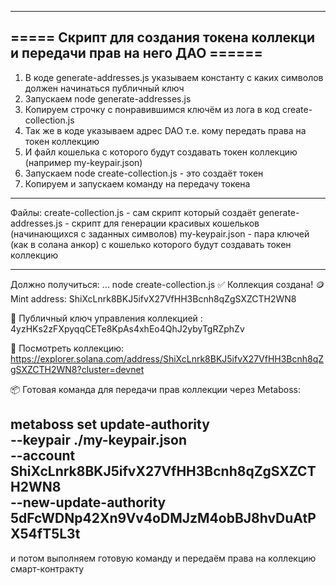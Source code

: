 --------------------------------------------------------------------------------------------------
   =====  Скрипт для создания токена коллекци и передачи прав на него ДАО   ======
--------------------------------------------------------------------------------------------------



1.  В коде generate-addresses.js  указываем константу с каких символов должен начинаться публичный ключ 
2.  Запускаем node generate-addresses.js
3.  Копируем строчку с понравившимся ключём из лога в код  create-collection.js
4.  Так же в коде указываем адрес DAO т.е. кому передать права на токен коллекцию 
5.  И файл кошелька с которого будут создавать токен коллекцию (например my-keypair.json)  
6.  Запускаем node create-collection.js - это создаёт токен
7.  Копируем и запускаем команду на передачу токена





--------------------------------------------------------------------------------------------------
Файлы:
create-collection.js  	- сам скрипт который создаёт
generate-addresses.js   - скрипт для генерации красивых кошельков (начинающихся с заданных символов)
my-keypair.json  	- пара ключей (как в солана анкор) с кошелько которого будут создавать токен коллекцию







--------------------------------------------------------------------------------------------------
Должно получиться:
... node create-collection.js
✅ Коллекция создана!
🪙 Mint address:  ShiXcLnrk8BKJ5ifvX27VfHH3Bcnh8qZgSXZCTH2WN8

📮 Публичный ключ управления коллекцией :  4yzHKs2zFXpyqqCETe8KpAs4xhEo4QhJ2ybyTgRZphZv

🔎 Посмотреть коллекцию: https://explorer.solana.com/address/ShiXcLnrk8BKJ5ifvX27VfHH3Bcnh8qZgSXZCTH2WN8?cluster=devnet

📦 Готовая команда для передачи прав коллекции через Metaboss:

metaboss set update-authority \
  --keypair ./my-keypair.json \
  --account ShiXcLnrk8BKJ5ifvX27VfHH3Bcnh8qZgSXZCTH2WN8 \
  --new-update-authority 5dFcWDNp42Xn9Vv4oDMJzM4obBJ8hvDuAtPX54fT5L3t
--------------------------------------------------------------------------------------------------

и потом выполняем готовую команду и передаём права на коллекцию смарт-контракту


